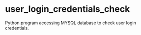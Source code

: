 # user_login_credentials_check
Python program accessing MYSQL database to check user login credentials.
